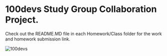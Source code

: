 # 100devs Study Group Collaboration Project.

Check out the README.MD file in each Homework/Class folder for the work and homework submission link.

![100devs](https://user-images.githubusercontent.com/42125735/229366931-b93bf38f-8ef1-42a6-af40-bb9c79975320.jpeg)
